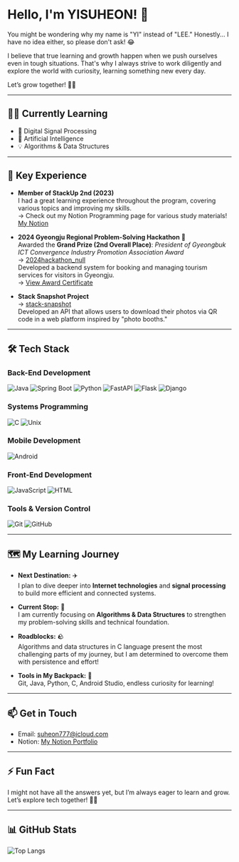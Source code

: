 # Hello, I'm YISUHEON! 👋

You might be wondering why my name is "YI" instead of "LEE." Honestly... I have no idea either, so please don't ask! 😂

I believe that true learning and growth happen when we push ourselves even in tough situations. That's why I always strive to work diligently and explore the world with curiosity, learning something new every day.

Let’s grow together! 🌱✨

---

## 🧑‍💻 Currently Learning
- 🌱 Digital Signal Processing
- 🤖 Artificial Intelligence
- 💡 Algorithms & Data Structures

---

## 🔭 Key Experience

- **Member of StackUp 2nd (2023)**  
  I had a great learning experience throughout the program, covering various topics and improving my skills.  
  → Check out my Notion Programming page for various study materials! [My Notion](https://suheon927.notion.site/11573099573e8045bec2c186c84ba43d?pvs=4)

- **2024 Gyeongju Regional Problem-Solving Hackathon** 🥈  
  Awarded the **Grand Prize (2nd Overall Place)**: *President of Gyeongbuk ICT Convergence Industry Promotion Association Award*  
  → [2024hackathon_null](https://github.com/Dongguk-Developer/2024hackathon_null)  
  Developed a backend system for booking and managing tourism services for visitors in Gyeongju.  
  → [View Award Certificate](https://ibb.co/svXCRMYp)
  
- **Stack Snapshot Project**  
  → [stack-snapshot](https://github.com/mjgwon24/stack-snapshot-back)  
  Developed an API that allows users to download their photos via QR code in a web platform inspired by "photo booths."

---

## 🛠️ Tech Stack

### Back-End Development
![Java](https://img.shields.io/badge/-Java-007396?logo=Java&logoColor=white&style=for-the-badge)
![Spring Boot](https://img.shields.io/badge/-Spring%20Boot-6DB33F?logo=Spring-Boot&logoColor=white&style=for-the-badge)
![Python](https://img.shields.io/badge/-Python-3776AB?logo=Python&logoColor=white&style=for-the-badge)
![FastAPI](https://img.shields.io/badge/-FastAPI-009688?logo=FastAPI&logoColor=white&style=for-the-badge)
![Flask](https://img.shields.io/badge/-Flask-000000?logo=Flask&logoColor=white&style=for-the-badge)
![Django](https://img.shields.io/badge/-Django-092E20?logo=Django&logoColor=white&style=for-the-badge)

### Systems Programming
![C](https://img.shields.io/badge/-C-A8B9CC?logo=C&logoColor=white&style=for-the-badge)
![Unix](https://img.shields.io/badge/-Unix-000000?logo=Unix&logoColor=white&style=for-the-badge)

### Mobile Development
![Android](https://img.shields.io/badge/-Android-3DDC84?logo=Android&logoColor=white&style=for-the-badge)

### Front-End Development
![JavaScript](https://img.shields.io/badge/-JavaScript-F7DF1E?logo=JavaScript&logoColor=black&style=for-the-badge)
![HTML](https://img.shields.io/badge/-HTML-E34F26?logo=HTML5&logoColor=white&style=for-the-badge)

### Tools & Version Control
![Git](https://img.shields.io/badge/-Git-F05032?logo=Git&logoColor=white&style=for-the-badge)
![GitHub](https://img.shields.io/badge/-GitHub-181717?logo=GitHub&logoColor=white&style=for-the-badge)

---

## 🗺️ My Learning Journey

- **Next Destination:** ✈️  
  I plan to dive deeper into **Internet technologies** and **signal processing** to build more efficient and connected systems.

- **Current Stop:** 🚏  
  I am currently focusing on **Algorithms & Data Structures** to strengthen my problem-solving skills and technical foundation.

- **Roadblocks:** 🪨  
  Algorithms and data structures in C language present the most challenging parts of my journey, but I am determined to overcome them with persistence and effort!

- **Tools in My Backpack:** 🎒  
  Git, Java, Python, C, Android Studio, endless curiosity for learning!

---

## 📫 Get in Touch
- Email: [suheon777@icloud.com](mailto:suheon777@icloud.com)
- Notion: [My Notion Portfolio](https://suheon927.notion.site/11573099573e8045bec2c186c84ba43d?pvs=4)

---

## ⚡ Fun Fact
I might not have all the answers yet, but I’m always eager to learn and grow. Let’s explore tech together! 🌱✨

---

## 📊 GitHub Stats
![Top Langs](https://github-readme-stats.vercel.app/api/top-langs/?username=suheon927&layout=compact&theme=radical)
